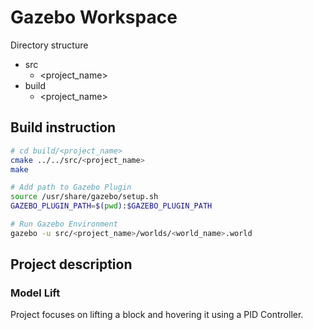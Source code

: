 # Gazebo Workspace
Directory structure
* src
    * <project_name>
* build
    * <project_name>

## Build instruction
```bash
# cd build/<project_name>
cmake ../../src/<project_name>
make

# Add path to Gazebo Plugin
source /usr/share/gazebo/setup.sh
GAZEBO_PLUGIN_PATH=$(pwd):$GAZEBO_PLUGIN_PATH

# Run Gazebo Environment
gazebo -u src/<project_name>/worlds/<world_name>.world
```
## Project description
### Model Lift
Project focuses on lifting a block and hovering it using a PID Controller.